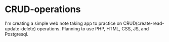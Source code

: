 # CRUD-operations
I'm creating a simple web note taking app to practice on CRUD(create-read-update-delete) operations.
Planning to use PHP, HTML, CSS, JS, and Postgresql.

